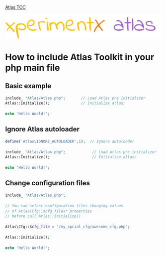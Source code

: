 [Atlas TOC](.) 

![xperimentx atlas toolkit](images/atlas.png) 

# How to include Atlas Toolkit in your php main file

## Basic example 

```php
include_ "Atlas/Atlas.php";       // Load Atlas pre initializer
Atlas::Initialize();              // Initialize atlas;

echo 'Hello World!';             
```



## Ignore Atlas autoloader
```php
define('Atlas\IGNORE_AUTOLOADER',1);  // Ignore autoloader

include_ "Atlas/Atlas.php";            // Load Atlas pre initializer
Atlas::Initialize();                   // Initialize atlas;

echo 'Hello World!';             
```


## Change configuration files

```php
include_ "Atlas/Atlas.php";            
                                       
// You can select configuration files changing values 
// of Atlas\Cfg::$cfg_files* properties 
// before call Atlas::Initialize()

Atlas\Cfg::$cfg_file = '/my_spcial_cfg/awesome_cfg.php';

Atlas::Initialize();  

echo 'Hello World!';             
```

 
